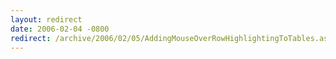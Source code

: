 ```yaml
---
layout: redirect
date: 2006-02-04 -0800
redirect: /archive/2006/02/05/AddingMouseOverRowHighlightingToTables.aspx/
---
```

